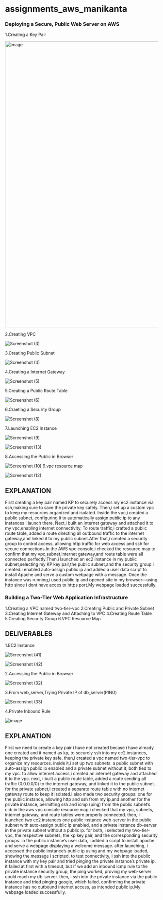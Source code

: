 # assignments_aws_manikanta

### Deploying a Secure, Public Web Server on AWS

1.Creating a Key Pair

<img width="942" alt="image" src="https://github.com/user-attachments/assets/132bcbdd-4a48-49d6-b30b-68f14f386ad5" />

2.Creating VPC

![Screenshot (3)](https://github.com/user-attachments/assets/dc402704-5c0c-44da-9490-2bf205c631ed)

3.Creating Public Subnet

![Screenshot (4)](https://github.com/user-attachments/assets/1dea9cec-60ec-4d5e-a5a7-2dbf7b829760)

4.Creating a Internet Gateway

![Screenshot (5)](https://github.com/user-attachments/assets/73f49893-26c0-4d1b-b68a-8d126d5b9f77)

5.Creating a Public Route Table

![Screenshot (6)](https://github.com/user-attachments/assets/5a7e213d-ae0e-4d18-b978-5e38870b516f)

6.Craeting a Security Group

![Screenshot (8)](https://github.com/user-attachments/assets/f545bc16-4982-4bd5-8cff-d77a355fbd85)

7.Launching EC2 Instance

![Screenshot (9)](https://github.com/user-attachments/assets/8c1d7b15-78d1-45b9-8104-7d2cacce3b50)

![Screenshot (13)](https://github.com/user-attachments/assets/b90924b0-e506-4e96-86bc-339ff559b123)

8.Accessing the Public in Browser

![Screenshot (10)](https://github.com/user-attachments/assets/bf553772-b043-4f23-a5ab-f23128a060ed)
9.vpc resource map

![Screenshot (12)](https://github.com/user-attachments/assets/8e98e539-118d-41f6-ad66-407893971044)


## EXPLANATION
First creating a key pair named KP to securely access my ec2 instance via ssh,making sure to save the private key safely. Then,i set up a custom vpc to keep my resources organized and isolated. Inside the vpc,i created a public subnet, configuring it to automatically assign public ip to any instances i launch there. Next,i built an internet gateway and attached it to my vpc,enabling internet connectivity. To route traffic,i crafted a public route table, added a route directing all outbound traffic to the internet gateway,and linked it to my public subnet.After that,i created  a security group to control access, allowing http traffic for web access and ssh for secure connections.In the AWS vpc console,i checked the resource map to confirm that my vpc,subnet,internet gateway,and route table were all connected perfectly.Then,i launched an ec2 instance in my public subnet,selecting my KP key pair,the public subnet,and the security group i created.i enabled auto-assign public ip and added a user data script to install Apache and serve a custom webpage with a message. Once the instance was running,i used public ip and opened site in my browser—using http since i dont have acces to https port.My webpage loaded successfully.

### Building a Two-Tier Web Application Infrastructure

1.Creating a VPC named two-tier-vpc
2.Creating Public and Private Subnet
3.Creating Internet Gateway and Attaching to VPC
4.Creating Route Table
5.Creating Security Group
6.VPC Resource Map

## DELIVERABLES

1.EC2 Instance

![Screenshot (41)](https://github.com/user-attachments/assets/08f6e331-e7af-4023-9057-02ebf1b0ff9d)

![Screenshot (42)](https://github.com/user-attachments/assets/f69f9d19-8d2e-49fb-b75e-6f35d2b7703a)

2.Accessing the Public in Browser

![Screenshot (32)](https://github.com/user-attachments/assets/79873252-3560-4c0f-bb75-4a7222c7515b)

3.From web_server,Trying Private IP of db_server(PING)

![Screenshot (33)](https://github.com/user-attachments/assets/0e8e4aed-c5c9-4785-9ef9-e7a88513d870)

4.Private Inbound Rule

![image](https://github.com/user-attachments/assets/5a4659c7-80fc-4054-959a-1cba82a3b738)





## EXPLANATION

First we need to create a key pair i have not created becase i have already one created and it named as kp, to securely ssh into my ec2 instances, keeping the private key safe. then,i created a vpc named two-tier-vpc to organize my resources. inside it,i set up two subnets: a public subnet with auto-assign public ip enabled and a private subnet without it, both tied to my vpc. to allow internet access,i created an internet gateway and attached it to the vpc. next, i built a public route table, added a route sending all traffic (0.0.0.0/0) to the internet gateway, and linked it to the public subnet. for the private subnet,i created a separate route table with no internet gateway route to keep it isolated.i also made two security groups: one for the public instance, allowing http and ssh from my ip,and another for the private instance, permitting ssh and icmp (ping) from the public subnet’s cidr.in the aws vpc console resource map,i checked that my vpc, subnets, internet gateway, and route tables were properly connected. then, i launched two ec2 instances one public instance web-server in the public subnet with auto-assign public ip enabled, and a private instance db-server in the private subnet without a public ip. for both, i selected my two-tier-vpc, the respective subnets, the kp key pair, and the corresponding security groups. in the public instance’s user data, i added a script to install apache and serve a webpage displaying a welcome message. after launching, i accessed the public instance’s public ip using and my webpage loaded, showing the message i scripted. to test connectivity, i ssh into the public instance with my key pair and tried pinging the private instance’s private ip. it failed at first with a timeout, but if we add an inbound icmp rule to the private instance security group, the ping worked, proving my web-server could reach my db-server. then, i ssh into the private instance via the public instance and tried pinging google, which failed, confirming the private instance has no outbound internet access, as intended public ip.My webpage loaded successfully.












